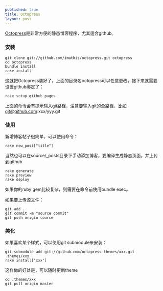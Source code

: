 ```yaml
---
published: true
title: Octopress
layout: post
---
```



[Octopress](http://octopress.org)是非常方便的静态博客程序，尤其适合github。
### 安装
```
git clone git://github.com/imathis/octopress.git octopress
cd octopress
bundle install
rake install
```
这就把Octopress装好了，上面的目录名octopress可以任意更改，接下来就需要设置github绑定了：
```
rake setup_github_pages
```
上面的命令会有提示输入git路径，注意要输入git的全路径，比如git@github.com:xxx/yyy.git
### 使用
新增博客帖子很简单，可以使用命令：
```
rake new_post["title"]
```
当然也可以在source/_posts目录下手动添加博客，要编译生成静态页面，并上传到github

```
rake generate
rake preview
rake deploy
```
如果你的ruby gem比较复杂，则需要在命令前使用bundle exec。

如果要上传源文件：
```
git add .
git commit -m "source commit"
git push origin source
```
### 美化
如果喜欢某个样式，可以使用git submodule来安装：
```
git submodule add git://github.com/octopress-themes/xxx.git .themes/xxx
rake install['xxx']
```
这样做的好处是，可以随时更新theme
```
cd .themes/xxx
git pull origin master
```